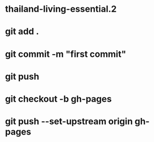 # thailand-living-essential.2

# git add .
# git commit -m "first commit"
# git push
# git checkout -b gh-pages
# git push --set-upstream  origin gh-pages
